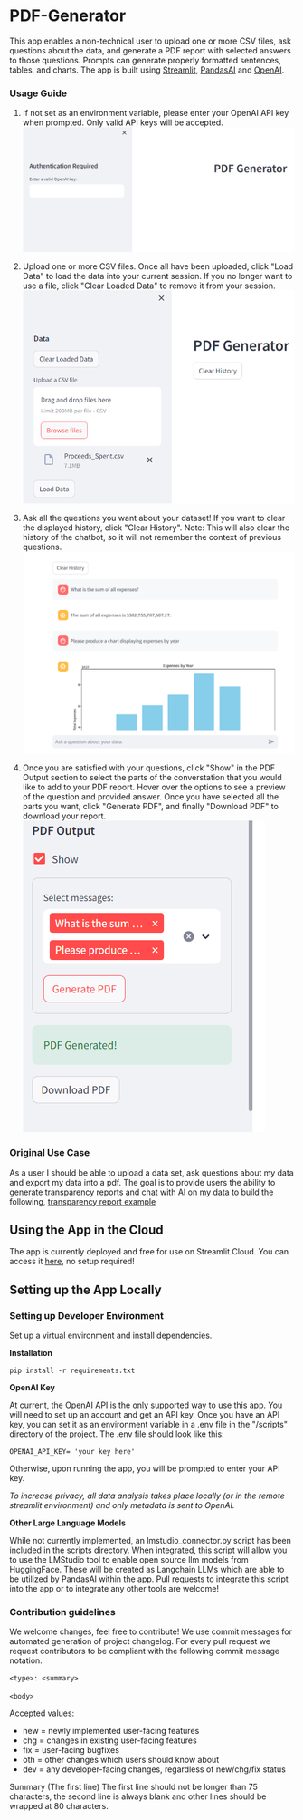 # PDF-Generator
This app enables a non-technical user to upload one or more CSV files, ask questions about the data, and generate a PDF report with selected answers to those questions. Prompts can generate properly formatted sentences, tables, and charts. The app is built using [Streamlit](https://streamlit.io/), [PandasAI](https://github.com/gventuri/pandas-ai) and [OpenAI](https://openai.com/).

### Usage Guide
1. If not set as an environment variable, please enter your OpenAI API key when prompted. Only valid API keys will be accepted.
![Alt text](images/initial_setup.png)

2. Upload one or more CSV files. Once all have been uploaded, click "Load Data" to load the data into your current session. If you no longer want to use a file, click "Clear Loaded Data" to remove it from your session.
![Alt text](images/data_upload.png)

3. Ask all the questions you want about your dataset! If you want to clear the displayed history, click "Clear History". Note: This will also clear the history of the chatbot, so it will not remember the context of previous questions.
![Alt text](images/chatting.png)

4. Once you are satisfied with your questions, click "Show" in the PDF Output section to select the parts of the converstation that you would like to add to your PDF report. Hover over the options to see a preview of the question and provided answer. Once you have selected all the parts you want, click "Generate PDF", and finally "Download PDF" to download your report.
![Alt text](images/export.png)

### Original Use Case
As a user I should be able to upload a data set, ask questions about my data and export my data into a pdf. The goal is to provide users the ability to generate transparency reports and chat with AI on my data to build the following, [transparency report example](https://transparency.fb.com/sr/india-monthly-report-jul31-2023/#:~:text=Between%201st%20and%2030th%20June,received%20under%20the%20following%20categories.&text=Of%20these%20incoming%20reports%2C%20we,their%20issues%20in%203%2C507%20cases)

## Using the App in the Cloud
The app is currently deployed and free for use on Streamlit Cloud. You can access it [here](https://automated-analysis.streamlit.app/), no setup required!

## Setting up the App Locally
### Setting up Developer Environment
Set up a virtual environment and install dependencies.

**Installation**

```
pip install -r requirements.txt
```
**OpenAI Key**

At current, the OpenAI API is the only supported way to use this app. You will need to set up an account and get an API key. Once you have an API key, you can set it as an environment variable in a .env file in the "/scripts" directory of the project. The .env file should look like this:

```
OPENAI_API_KEY= 'your key here'
```
Otherwise, upon running the app, you will be prompted to enter your API key.

*To increase privacy, all data analysis takes place locally (or in the remote streamlit environment) and only metadata is sent to OpenAI.*

**Other Large Language Models**

While not currently implemented, an lmstudio_connector.py script has been included in the scripts directory. When integrated, this script will allow you to use the LMStudio tool to enable open source llm models from HuggingFace. These will be created as Langchain LLMs which are able to be utilized by PandasAI within the app. Pull requests to integrate this script into the app or to integrate any other tools are welcome!

### Contribution guidelines

We welcome changes, feel free to contribute! We use commit messages for automated generation of project changelog. For every pull request we request contributors to be compliant with the following commit message notation.

```
<type>: <summary>

<body>
```

Accepted <type> values:

- new = newly implemented user-facing features
- chg = changes in existing user-facing features
- fix = user-facing bugfixes
- oth = other changes which users should know about
- dev = any developer-facing changes, regardless of new/chg/fix status

Summary (The first line)
The first line should not be longer than 75 characters, the second line is always blank and other lines should be wrapped at 80 characters.
